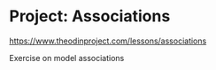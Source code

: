 # Project: Associations

https://www.theodinproject.com/lessons/associations

Exercise on model associations
